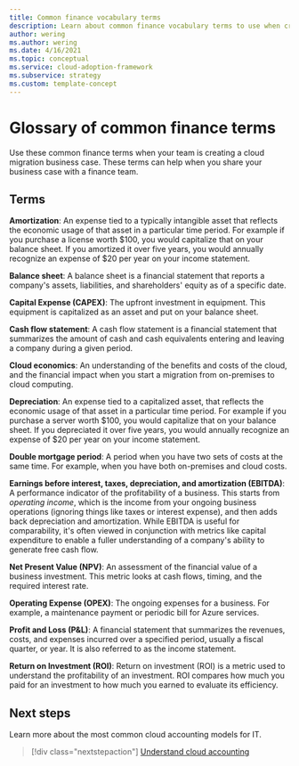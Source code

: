 ```yaml
---
title: Common finance vocabulary terms
description: Learn about common finance vocabulary terms to use when creating a cloud migration business case or financial model.
author: wering
ms.author: wering
ms.date: 4/16/2021
ms.topic: conceptual
ms.service: cloud-adoption-framework
ms.subservice: strategy
ms.custom: template-concept
---
```


# Glossary of common finance terms

Use these common finance terms when your team is creating a cloud migration business case. These terms can help when you share your business case with a finance team.

## Terms

**Amortization**:  An expense tied to a typically intangible asset that reflects the economic usage of that asset in a particular time period. For example if you purchase a license worth $100, you would capitalize that on your balance sheet. If you amortized it over five years, you would annually recognize an expense of $20 per year on your income statement.

**Balance sheet**: A balance sheet is a financial statement that reports a company's assets, liabilities, and shareholders' equity as of a specific date.

**Capital Expense (CAPEX)**: The upfront investment in equipment. This equipment is capitalized as an asset and put on your balance sheet.

**Cash flow statement**: A cash flow statement is a financial statement that summarizes the amount of cash and cash equivalents entering and leaving a company during a given period.

**Cloud economics**: An understanding of the benefits and costs of the cloud, and the financial impact when you start a migration from on-premises to cloud computing.

**Depreciation**: An expense tied to a capitalized asset, that reflects the economic usage of that asset in a particular time period. For example if you purchase a server worth $100, you would capitalize that on your balance sheet. If you depreciated it over five years, you would annually recognize an expense of $20 per year on your income statement.

**Double mortgage period**: A period when you have two sets of costs at the same time. For example, when you have both on-premises and cloud costs.

**Earnings before interest, taxes, depreciation, and amortization (EBITDA)**: A performance indicator of the profitability of a business. This starts from *operating income*, which is the income from your ongoing business operations (ignoring things like taxes or interest expense), and then adds back depreciation and amortization. While EBITDA is useful for comparability, it's often viewed in conjunction with metrics like capital expenditure to enable a fuller understanding of a company's ability to generate free cash flow.

**Net Present Value (NPV)**: An assessment of the financial value of a business investment. This metric looks at cash flows, timing, and the required interest rate.

**Operating Expense (OPEX)**: The ongoing expenses for a business. For example, a maintenance payment or periodic bill for Azure services.

**Profit and Loss (P&L)**: A financial statement that summarizes the revenues, costs, and expenses incurred over a specified period, usually a fiscal quarter, or year. It is also referred to as the income statement.

**Return on Investment (ROI)**: Return on investment (ROI) is a metric used to understand the profitability of an investment. ROI compares how much you paid for an investment to how much you earned to evaluate its efficiency.

## Next steps

Learn more about the most common cloud accounting models for IT.

> [!div class="nextstepaction"]
> [Understand cloud accounting](./cloud-accounting.md)

<!-- To be added after all articles merged into release branch -->
